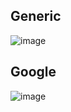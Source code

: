 ## Generic

![image](https://github.com/Jairo9587/useCase/assets/11684071/440f2ea8-5d79-47dc-8de0-ab05e1abab8e)



## Google
![image](https://github.com/Jairo9587/useCase/assets/11684071/c6af11a8-3df3-4efd-ba72-4b44c1077f20)
